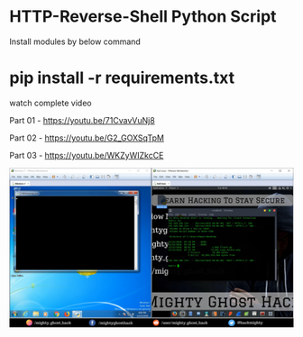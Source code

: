 # HTTP-Reverse-Shell Python Script

Install modules by below command 
# pip install -r requirements.txt

watch complete video 

Part 01 - https://youtu.be/71CvavVuNj8

Part 02 - https://youtu.be/G2_GOXSqTpM

Part 03 - https://youtu.be/WKZyWIZkcCE

![](snapshot.jpg)

